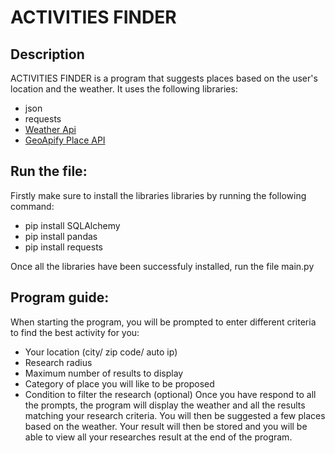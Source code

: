 # ACTIVITIES FINDER


##  Description

ACTIVITIES FINDER is a program that suggests places based on the user's location and the weather. It uses the following libraries:
* json
* requests
* [Weather Api](https://www.weatherapi.com/docs/)
* [GeoApify Place API](https://apidocs.geoapify.com/docs/places/#about)

## Run the file:
Firstly make sure to install the libraries libraries by running the following command:
* pip install SQLAlchemy
* pip install pandas
* pip install requests

Once all the libraries have been successfuly installed, run the file main.py

## Program guide:
When starting the program, you will be prompted to enter different criteria to find the best activity for you:
* Your location (city/ zip code/ auto ip)
* Research radius
* Maximum number of results to display
* Category of place you will like to be proposed
* Condition to filter the research (optional)
Once you have respond to all the prompts, the program will display the weather and all the results matching your research criteria. You will then be suggested a few places based on the weather. Your result will then be stored and you will be able to view all your researches result at the end of the program.
